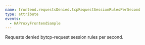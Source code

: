 ```yaml
---
name: frontend.requestsDenied.tcpRequestSessionRulesPerSecond
type: attribute
events:
  - HAProxyFrontendSample
---
```


Requests denied bytcp-request session rules per second.